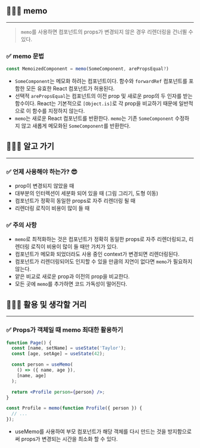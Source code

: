 ## 🧑🏻‍💻 **memo**

---

> `memo`를 사용하면 컴포넌트의 props가 변경되지 않은 경우 리렌더링을 건너뛸 수 있다.
> 

### ✅ **memo** 문법

```jsx
const MemoizedComponent = memo(SomeComponent, arePropsEqual?)
```

- `SomeComponent`는 메모화 하려는 컴포넌트이다. 함수와 `forwardRef` 컴포넌트를 포함한 모든 유효한 React 컴포넌트가 허용된다.
- 선택적 `arePropsEqual`는 컴포넌트의 이전 prop 및 새로운 prop의 두 인자를 받는 함수이다. React는 기본적으로 `[Object.is]`로 각 prop을 비교하기 때문에 일반적으로 이 함수를 지정하지 않는다.
- `memo`는 새로운 React 컴포넌트를 반환한다. `memo`는 기존 `SomeComponent` 수정하지 않고 새롭게 메모화된 `SomeComponent`를 반환한다.

## 🧑🏻‍💻 알고 가기

---

### ✅ 언제 사용해야 하는가? 😎

- prop이 변경되지 않았을 때
- 대부분의 인터렉션이 세분화 되어 있을 때 (그림 그리기, 도형 이동)
- 컴포넌트가 정확히 동일한 props로 자주 리렌더링 될 때
- 리렌더링 로직이 비용이 많이 들 때

### ✅ 주의 사항

- `memo`로 최적화하는 것은 컴포넌트가 정확히 동일한 props로 자주 리렌더링되고, 리렌더링 로직이 비용이 많이 들 때만 가치가 있다.
- 컴포넌트가 메모화 되었더라도 사용 중인 context가 변경되면 리렌더링된다.
- 컴포넌트가 리렌더링되어도 인지할 수 있을 만큼의 지연이 없다면 `memo`가 필요하지 않는다.
- 얕은 비교로 새로운 prop과 이전의 prop을 비교한다.
- 모든 곳에 `memo`를 추가하면 코드 가독성이 떨어진다.

## 🧑🏻‍💻 활용 및 생각할 거리

---

### ✅ Props가 객체일 때 memo 최대한 활용하기

```jsx
function Page() {
  const [name, setName] = useState('Taylor');
  const [age, setAge] = useState(42);

  const person = useMemo(
    () => ({ name, age }),
    [name, age]
  );

  return <Profile person={person} />;
}

const Profile = memo(function Profile({ person }) {
  // ...
});
```

- useMemo를 사용하여 부모 컴포넌트가 해당 객체를 다시 만드는 것을 방지함으로써 props가 변경되는 시간을 최소화 할 수 있다.